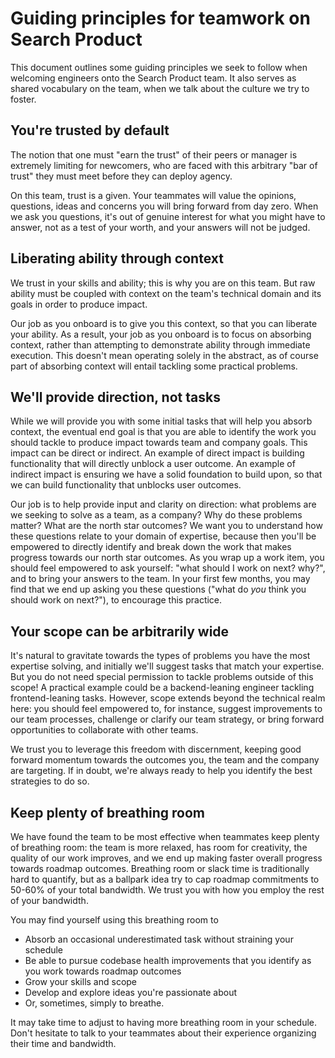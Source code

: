 # Guiding principles for teamwork on Search Product

This document outlines some guiding principles we seek to follow when welcoming engineers onto the Search Product team. It also serves as shared vocabulary on the team, when we talk about the culture we try to foster.

## You're trusted by default

The notion that one must "earn the trust" of their peers or manager is extremely limiting for newcomers, who are faced with this arbitrary "bar of trust" they must meet before they can deploy agency.

On this team, trust is a given. Your teammates will value the opinions, questions, ideas and concerns you will bring forward from day zero. When we ask you questions, it's out of genuine interest for what you might have to answer, not as a test of your worth, and your answers will not be judged.

## Liberating ability through context

We trust in your skills and ability; this is why you are on this team. But raw ability must be coupled with context on the team's technical domain and its goals in order to produce impact.

Our job as you onboard is to give you this context, so that you can liberate your ability. As a result, your job as you onboard is to focus on absorbing context, rather than attempting to demonstrate ability through immediate execution. This doesn't mean operating solely in the abstract, as of course part of absorbing context will entail tackling some practical problems.

## We'll provide direction, not tasks

While we will provide you with some initial tasks that will help you absorb context, the eventual end goal is that you are able to identify the work you should tackle to produce impact towards team and company goals. This impact can be direct or indirect. An example of direct impact is building functionality that will directly unblock a user outcome. An example of indirect impact is ensuring we have a solid foundation to build upon, so that we can build functionality that unblocks user outcomes.

Our job is to help provide input and clarity on direction: what problems are we seeking to solve as a team, as a company? Why do these problems matter? What are the north star outcomes? We want you to understand how these questions relate to your domain of expertise, because then you'll be empowered to directly identify and break down the work that makes progress towards our north star outcomes. As you wrap up a work item, you should feel empowered to ask yourself: "what should I work on next? why?", and to bring your answers to the team. In your first few months, you may find that we end up asking you these questions ("what do _you_ think you should work on next?"), to encourage this practice.

## Your scope can be arbitrarily wide

It's natural to gravitate towards the types of problems you have the most expertise solving, and initially we'll suggest tasks that match your expertise. But you do not need special permission to tackle problems outside of this scope! A practical example could be a backend-leaning engineer tackling frontend-leaning tasks. However, scope extends beyond the technical realm here: you should feel empowered to, for instance, suggest improvements to our team processes, challenge or clarify our team strategy, or bring forward opportunities to collaborate with other teams.

We trust you to leverage this freedom with discernment, keeping good forward momentum towards the outcomes you, the team and the company are targeting. If in doubt, we're always ready to help you identify the best strategies to do so.

## Keep plenty of breathing room

We have found the team to be most effective when teammates keep plenty of breathing room: the team is more relaxed, has room for creativity, the quality of our work improves, and we end up making faster overall progress towards roadmap outcomes. Breathing room or slack time is traditionally hard to quantify, but as a ballpark idea try to cap roadmap commitments to 50-60% of your total bandwidth. We trust you with how you employ the rest of your bandwidth.

You may find yourself using this breathing room to

- Absorb an occasional underestimated task without straining your schedule
- Be able to pursue codebase health improvements that you identify as you work towards roadmap outcomes
- Grow your skills and scope
- Develop and explore ideas you're passionate about
- Or, sometimes, simply to breathe.

It may take time to adjust to having more breathing room in your schedule. Don't hesitate to talk to your teammates about their experience organizing their time and bandwidth.
